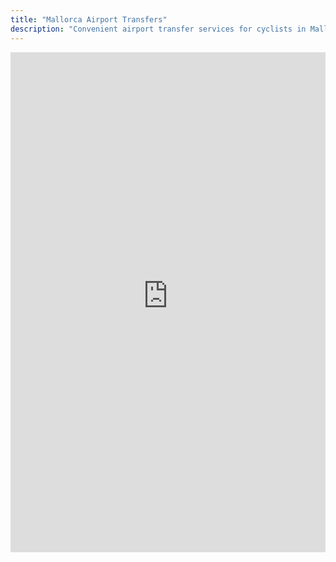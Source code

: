 ```yaml
---
title: "Mallorca Airport Transfers"
description: "Convenient airport transfer services for cyclists in Mallorca"
---
```


<div class="embed-container">
  <iframe src="https://www.mallorcaholidaytransfers.com/remote-booking/" width="100%" height="800" frameborder="0"></iframe>
</div>
